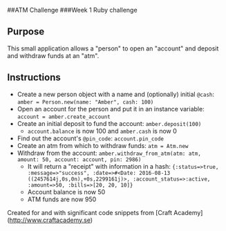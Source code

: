 ##ATM Challenge
###Week 1 Ruby challenge

Purpose
-------
This small application allows a "person" to open an "account" and deposit and withdraw funds at an "atm".


Instructions
-------

* Create a new person object with a name and (optionally) initial ``@cash``:
``amber = Person.new(name: "Amber", cash: 100)``
* Open an account for the person and put it in an instance variable: ``account = amber.create_account``
* Create an initial deposit to fund the account: ``amber.deposit(100)``
  * ``account.balance`` is now 100 and ``amber.cash`` is now 0
* Find out the account's ``@pin_code``: ``account.pin_code``
* Create an atm from which to withdraw funds: ``atm = Atm.new``
* Withdraw from the account: ``amber.withdraw_from_atm(atm: atm, amount: 50, account: account, pin: 2986)``
  * It will return a "receipt" with information in a hash: ``{:status=>true, :message=>"success", :date=>#<Date: 2016-08-13 ((2457614j,0s,0n),+0s,2299161j)>, :account_status=>:active, :amount=>50, :bills=>[20, 20, 10]}``
  * Account balance is now 50
  * ATM funds are now 950

Created for and with significant code snippets from [Craft Academy] (http://www.craftacademy.se)
